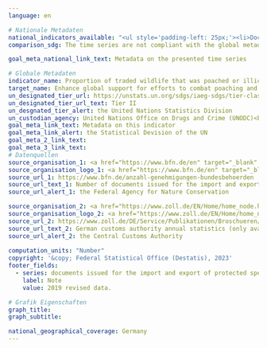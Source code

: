 ```yaml
---
language: en    

# Nationale Metadaten    
national_indicators_available: "<ul style='padding-left: 25px;'><li>Documents issued for the import and export of protected species</li> <li> Seizures by authorities concerning the protection of species</li></ul>"    
comparison_sdg: The time series are not compliant with the global metadata, but provide additional information.    

goal_meta_national_link_text: Metadata on the presented time series    

# Globale Metadaten    
indicator_name: Proportion of traded wildlife that was poached or illicitly trafficked    
target_name: Enhance global support for efforts to combat poaching and trafficking of protected species, including by increasing the capacity of local communities to pursue sustainable livelihood opportunities    
un_designated_tier_url: https://unstats.un.org/sdgs/iaeg-sdgs/tier-classification/    
un_designated_tier_url_text: Tier II    
un_desgnated_tier_alert: the United Nations Statistics Division    
un_custodian_agency: United Nations Office on Drugs and Crime (UNODC)<br>Convention on International Trade in Endangered Species of Wild Fauna and Flora (CITES)    
goal_meta_link_text: Metadata on this indicator    
goal_meta_link_alert: the Statistical Devision of the UN    
goal_meta_2_link_text:     
goal_meta_3_link_text:         
# Datenquellen
source_organisation_1: <a href="https://www.bfn.de/en" target="_blank" onclick="return confirm_alert('the Federal Agency for Nature Conservation','En');"> Federal Agency for Nature Conservation </a>
source_organisation_logo_1: <a href="https://www.bfn.de/en" target="_blank" onclick="return confirm_alert('the Federal Agency for Nature Conservation','En');"><img src="https://sdg-indikatoren.de/public/OrgImgEn/bfn.png" alt="Logo bfn" style="height:60px; width:148px"/></a>
source_url_1: https://www.bfn.de/anzahl-genehmigungen-bundesbehoerden
source_url_text_1: Number of documents issued for the import and export of specimens of protected species (only available in German)
source_url_alert_1: the Federal Agency for Nature Conservation

source_organisation_2: <a href="https://www.zoll.de/EN/Home/home_node.html" target="_blank" onclick="return confirm_alert('the Central Customs Authority','En');"> Central Customs Authority </a>
source_organisation_logo_2: <a href="https://www.zoll.de/EN/Home/home_node.html" target="_blank" onclick="return confirm_alert('the Central Customs Authority','En');"><img src="https://sdg-indikatoren.de/public/OrgImgEn/zoll.png" alt="Logo zoll" style="height:60px; width:148px"/></a>
source_url_2: https://www.zoll.de/DE/Service/Publikationen/Broschueren/broschueren_node.html
source_url_text_2: German customs authority annual statistics (only available in German)
source_url_alert_2: the Central Customs Authority
    
computation_units: "Number"    
copyright: '&copy; Federal Statistical Office (Destatis), 2023'    
footer_fields:
  - series: documents issued for the import and export of protected species
    label: Note
    value: 2019 revised data.    

# Grafik Eigenschaften    
graph_title: 
graph_subtitle:     

national_geographical_coverage: Germany    
---
```


<span></span>